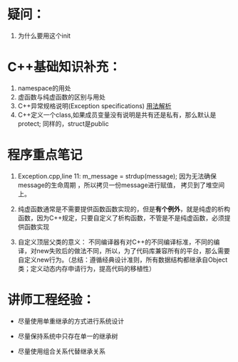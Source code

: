 # 疑问：

1. 为什么要用这个init

# C++基础知识补充：

1. namespace的用处
2. 虚函数与纯虚函数的区别与用处
3. C++异常规格说明(Exception specifications) [用法解析](https://blog.csdn.net/small_prince_/article/details/80560944)
4. C++定义一个class,如果成员变量没有说明是共有还是私有，那么默认是protect; 同样的，struct是public
# 程序重点笔记

1. Exception.cpp,line 11: m_message = strdup(message); 因为无法确保message的生命周期 ，所以拷贝一份message进行赋值， 拷贝到了堆空间上。

2. 纯虚函数通常是不需要提供函数函数实现的，但是**有个例外**，就是纯虚的析构函数，因为C++规定，只要自定义了析构函数，不管是不是纯虚函数，必须提供函数实现

3. 自定义顶层父类的意义： 不同编译器有对C++的不同编译标准，不同的编译，对new失败后的做法不同，所以，为了代码库兼容所有的平台，那么需要自定义new行为。（总结：遵循经典设计准则，所有数据结构都继承自Object类；定义动态内存申请行为，提高代码的移植性）

# 讲师工程经验：

+ 尽量使用单重继承的方式进行系统设计

+ 尽量保持系统中只存在单一的继承树

+ 尽量使用组合关系代替继承关系